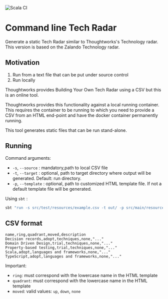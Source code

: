 ![Scala CI](https://github.com/lhohan/time-tracking/workflows/Scala%20CI/badge.svg)


# Command line Tech Radar

Generate a static Tech Radar similar to Thoughtworks's Technology radar. This version is based on the Zalando Technology radar.

## Motivation

1. Run from a text file that can be put under source control
2. Run locally

Thoughtworks provides Building Your Own Tech Radar using a CSV but this is an online tool.
 
Thoughtworks provides this functionality against a local running container. This requires the container to be running to which you need to provide a CSV from an HTML end-point and have the docker container permanently running.

This tool generates static files that can be run stand-alone. 

## Running

Command arguments:

- `-s`, `--source` : mandatory,path to local CSV file
- `-t`, `--target` : optional, path to target directory where output will be generated. Default: run directory.
- `-p`, `--template` : optional, path to customized HTML template file. If not a default template file will be generated. 

Using `sbt` : 

```bash
sbt "run -s src/test/resources/example.csv -t out/ -p src/main/resources/index_template.html"
```

## CSV format

```
name,ring,quadrant,moved,description
Decision records,adopt,techniques,none,"..."
Domain Driven Design,trial,techniques,none,"..."
Property-based testing,trial,techniques,none,"..."
Scala,adopt,languages and frameworks,none,"..."
TypeScript,adopt,languages and frameworks,none,"..."
```

Important:

- `ring`: must correspond with the lowercase name in the HTML template
- `quadrant`: must correspond with the lowercase name in the HTML template
- `moved`: valid values: `up`, `down`, `none`
